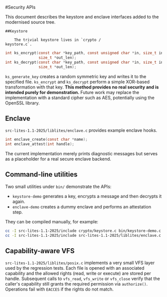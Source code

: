 #Security APIs

This document describes the keystore and enclave interfaces added to the modernised source tree.

    ##Keystore

        The trivial keystore lives in `crypto /
    keystore.c`.

```c int ks_generate_key(const char *path, size_t len);
int ks_encrypt(const char *key_path, const unsigned char *in, size_t in_len, unsigned char *out,
               size_t *out_len);
int ks_decrypt(const char *key_path, const unsigned char *in, size_t in_len, unsigned char *out,
               size_t *out_len);
```

`ks_generate_key` creates a random symmetric key and writes it to the specified
file.  `ks_encrypt` and `ks_decrypt` perform a simple XOR-based transformation
with that key.  **This method provides no real security and is intended purely
for demonstration.**  Future work may replace the implementation with a
standard cipher such as AES, potentially using the OpenSSL library.

## Enclave

`src-lites-1.1-2025/liblites/enclave.c` provides example enclave hooks.

```c
int enclave_create(const char *name);
int enclave_attest(int handle);
```

The current implementation merely prints diagnostic messages but serves as a
placeholder for a real secure enclave backend.

## Command-line utilities

Two small utilities under `bin/` demonstrate the APIs:

- `keystore-demo` generates a key, encrypts a message and then decrypts it again.
- `enclave-demo` creates a dummy enclave and performs an attestation step.

They can be compiled manually, for example:

```sh
cc -I src-lites-1.1-2025/include crypto/keystore.c bin/keystore-demo.c -o keystore-demo
cc -I src-lites-1.1-2025/include src-lites-1.1-2025/liblites/enclave.c bin/enclave-demo.c -o enclave-demo
```

## Capability-aware VFS

`src-lites-1.1-2025/liblites/posix.c` implements a very small VFS layer used by
the regression tests.  Each file is opened with an associated capability and the
allowed rights (read, write or execute) are stored per handle.  Subsequent calls
to `vfs_read`, `vfs_write` or `vfs_close` verify that the caller's capability
still grants the required permission via `authorize()`.  Operations fail with
`EACCES` if the rights do not match.
